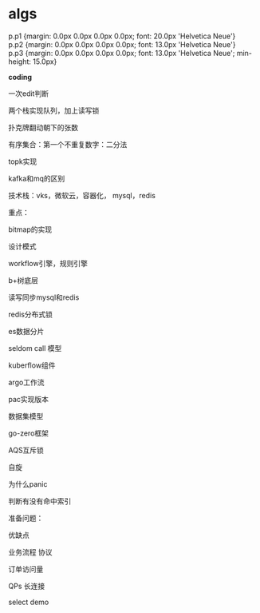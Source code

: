 # algs

  
p.p1 {margin: 0.0px 0.0px 0.0px 0.0px; font: 20.0px 'Helvetica Neue'}  
p.p2 {margin: 0.0px 0.0px 0.0px 0.0px; font: 13.0px 'Helvetica Neue'}  
p.p3 {margin: 0.0px 0.0px 0.0px 0.0px; font: 13.0px 'Helvetica Neue'; min-height: 15.0px}  


**coding**

一次edit判断

两个栈实现队列，加上读写锁

扑克牌翻动朝下的张数

有序集合：第一个不重复数字：二分法

topk实现

kafka和mq的区别

技术栈：vks，微软云，容器化， mysql，redis

重点：

bitmap的实现

设计模式

workflow引擎，规则引擎

b+树底层

读写同步mysql和redis

redis分布式锁

es数据分片

seldom call 模型

kuberflow组件

argo工作流

pac实现版本

数据集模型

go-zero框架

AQS互斥锁

自旋

为什么panic

判断有没有命中索引

准备问题：

优缺点

业务流程 协议

订单访问量

QPs 长连接

select demo


